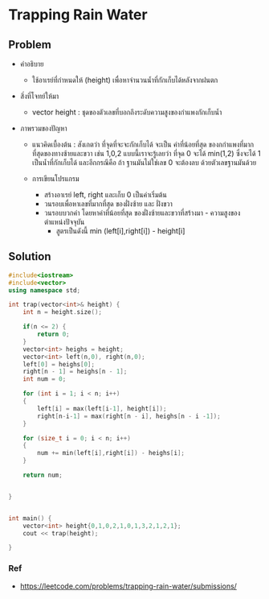 # Trapping Rain Water

## Problem

- คำอธิบาย

  - ใช้อาเรย์ที่กำหนดให้ (height) เพื่อหาจำนวนน้ำที่กักเก็บได้หลังจากฝนตก

- สิ่งที่โจทย์ให้มา

  - vector<int> height : ชุดของตัวเลขที่บอกถึงระดับความสูงของกำแพงกักเก็บน้ำ

- ภาพรวมของปัญหา

  - แนวคิดเบื้องต้น : สังเกตว่า ที่จุดที่จะจะกักเก็บได้ จะเป็น ค่าที่น้อยที่สุด ของกกำแพงที่มากที่สุดของทางซ้ายและขวา เช่น 1,0,2 แบบนี้เราจะรู้เลยว่า ที่จุด 0 จะได้ min(1,2) ซึ่งจะได้ 1 เป็นน้ำที่กักเก็บได้ และอีกกรณีคือ ถ้า ฐานมันไม่ใช่เลข 0 จะต้องลบ ด้วยตัวเลขฐานมันด้วย

  - การเขียนโปรแกรม
    - สร้างอาเรย์ left, right และเก็บ 0 เป็นค่าเริ่มต้น
    - วนรอบเพื่อหาเลขที่มากที่สุด ของฝั่งซ้าย และ ฝั่งขวา
    - วนรอบบวกค่า โดยหาค่าที่น้อยที่สุด ของฝั่งซ้ายและขวาที่สร้างมา - ความสูงของตำแหน่งปัจจุบัน
      - สูตรเป็นดังนี้ min (left[i],right[i]) - height[i]

## Solution

```c++
#include<iostream>
#include<vector>
using namespace std;

int trap(vector<int>& height) {
    int n = height.size();

    if(n <= 2) {
        return 0;
    }
    vector<int> heighs = height;
    vector<int> left(n,0), right(n,0);
    left[0] = heighs[0];
    right[n - 1] = heighs[n - 1];
    int num = 0;

    for (int i = 1; i < n; i++)
    {
        left[i] = max(left[i-1], height[i]);
        right[n-i-1] = max(right[n - i], heighs[n - i -1]);
    }

    for (size_t i = 0; i < n; i++)
    {
        num += min(left[i],right[i]) - heighs[i];
    }

    return num;


}


int main() {
    vector<int> height{0,1,0,2,1,0,1,3,2,1,2,1};
    cout << trap(height);

}
```

### Ref

- https://leetcode.com/problems/trapping-rain-water/submissions/
